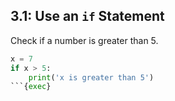 ## 3.1: Use an `if` Statement

Check if a number is greater than 5.

```python
x = 7
if x > 5:
    print('x is greater than 5')
```{exec}

